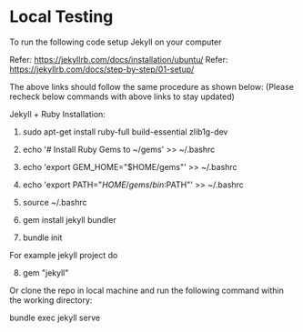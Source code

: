 # Local Testing
To run the following code setup Jekyll on your computer

Refer: https://jekyllrb.com/docs/installation/ubuntu/
Refer: https://jekyllrb.com/docs/step-by-step/01-setup/

The above links should follow the same procedure as shown below:
(Please recheck below commands with above links to stay updated)

Jekyll + Ruby Installation:

1. sudo apt-get install ruby-full build-essential zlib1g-dev
2. echo '# Install Ruby Gems to ~/gems' >> ~/.bashrc
3. echo 'export GEM_HOME="$HOME/gems"' >> ~/.bashrc
4. echo 'export PATH="$HOME/gems/bin:$PATH"' >> ~/.bashrc
5. source ~/.bashrc

6. gem install jekyll bundler

7. bundle init

For example jekyll project do

8. gem "jekyll"

Or clone the repo in local machine and run the following command within the working directory:

bundle exec jekyll serve
